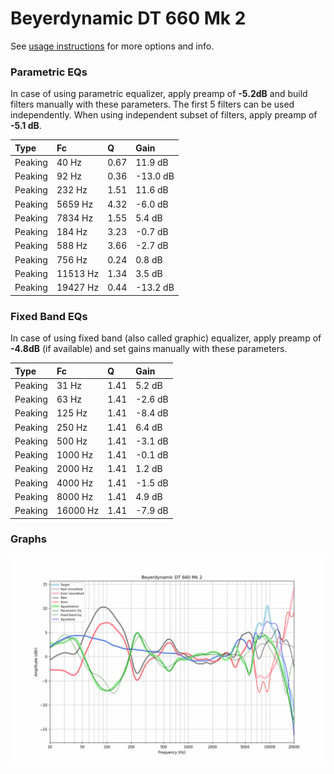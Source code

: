 # Beyerdynamic DT 660 Mk 2
See [usage instructions](https://github.com/jaakkopasanen/AutoEq#usage) for more options and info.

### Parametric EQs
In case of using parametric equalizer, apply preamp of **-5.2dB** and build filters manually
with these parameters. The first 5 filters can be used independently.
When using independent subset of filters, apply preamp of **-5.1 dB**.

| Type    | Fc       |    Q | Gain     |
|:--------|:---------|:-----|:---------|
| Peaking | 40 Hz    | 0.67 | 11.9 dB  |
| Peaking | 92 Hz    | 0.36 | -13.0 dB |
| Peaking | 232 Hz   | 1.51 | 11.6 dB  |
| Peaking | 5659 Hz  | 4.32 | -6.0 dB  |
| Peaking | 7834 Hz  | 1.55 | 5.4 dB   |
| Peaking | 184 Hz   | 3.23 | -0.7 dB  |
| Peaking | 588 Hz   | 3.66 | -2.7 dB  |
| Peaking | 756 Hz   | 0.24 | 0.8 dB   |
| Peaking | 11513 Hz | 1.34 | 3.5 dB   |
| Peaking | 19427 Hz | 0.44 | -13.2 dB |

### Fixed Band EQs
In case of using fixed band (also called graphic) equalizer, apply preamp of **-4.8dB**
(if available) and set gains manually with these parameters.

| Type    | Fc       |    Q | Gain    |
|:--------|:---------|:-----|:--------|
| Peaking | 31 Hz    | 1.41 | 5.2 dB  |
| Peaking | 63 Hz    | 1.41 | -2.6 dB |
| Peaking | 125 Hz   | 1.41 | -8.4 dB |
| Peaking | 250 Hz   | 1.41 | 6.4 dB  |
| Peaking | 500 Hz   | 1.41 | -3.1 dB |
| Peaking | 1000 Hz  | 1.41 | -0.1 dB |
| Peaking | 2000 Hz  | 1.41 | 1.2 dB  |
| Peaking | 4000 Hz  | 1.41 | -1.5 dB |
| Peaking | 8000 Hz  | 1.41 | 4.9 dB  |
| Peaking | 16000 Hz | 1.41 | -7.9 dB |

### Graphs
![](./Beyerdynamic%20DT%20660%20Mk%202.png)